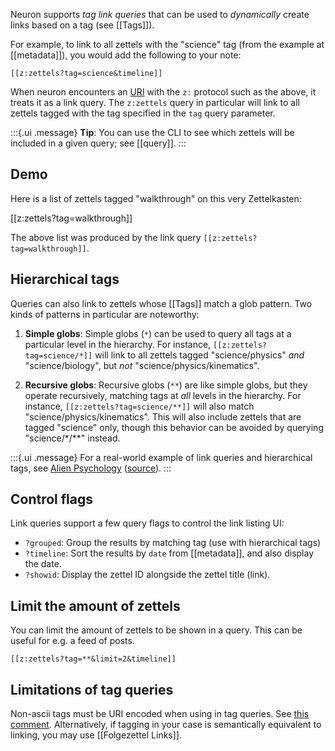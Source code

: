 Neuron supports *tag link queries* that can be used to *dynamically* create links based on a tag (see [[Tags]]).

For example, to link to all zettels with the "science" tag (from the example at [[metadata]]), you would add the following to your note:

```
[[z:zettels?tag=science&timeline]]
```

When neuron encounters an [URI] with the `z:` protocol such as the above, it treats it as a link query. The `z:zettels` query in particular will link to all zettels tagged with the tag specified in the `tag` query parameter.

:::{.ui .message}
**Tip**: You can use the CLI to see which zettels will be included in a given query; see [[query]].
:::

## Demo

Here is a list of zettels tagged "walkthrough" on this very Zettelkasten:

[[z:zettels?tag=walkthrough]]

The above list was produced by the link query `[[z:zettels?tag=walkthrough]]`.

## Hierarchical tags

Queries can also link to zettels whose [[Tags]] match a glob pattern. Two kinds of patterns in particular are noteworthy:

1. **Simple globs**: Simple globs (`*`) can be used to query all tags at a particular level in the hierarchy. For instance, `[[z:zettels?tag=science/*]]` will link to all zettels tagged "science/physics" *and* "science/biology", but *not* "science/physics/kinematics".

2. **Recursive globs**: Recursive globs (`**`) are like simple globs, but they operate recursively, matching tags at *all* levels in the hierarchy.  For instance, `[[z:zettels?tag=science/**]]` will also match "science/physics/kinematics". This will also include zettels that are tagged "science" only, though this behavior can be avoided by querying "science/\*/\*\*" instead.

:::{.ui .message}
For a real-world example of link queries and hierarchical tags, see [Alien Psychology](https://alien-psychology.zettel.page/) ([source](https://github.com/srid/alien-psychology)).
:::

## Control flags

Link queries support a few query flags to control the link listing UI:

* `?grouped`: Group the results by matching tag (use with hierarchical tags)
* `?timeline`: Sort the results by `date` from [[metadata]], and also display the date.
* `?showid`: Display the zettel ID alongside the zettel title (link).

## Limit the amount of zettels

You can limit the amount of zettels to be shown in a query. This can be useful for e.g. a feed of posts.

```
[[z:zettels?tag=**&limit=2&timeline]]
```

## Limitations of tag queries

Non-ascii tags must be URI encoded when using in tag queries. See [this comment](https://github.com/srid/neuron/issues/446#issuecomment-720001775). Alternatively, if tagging in your case is semantically equivalent to linking, you may use [[Folgezettel Links]].

[URI]: https://en.wikipedia.org/wiki/Uniform_Resource_Identifier
